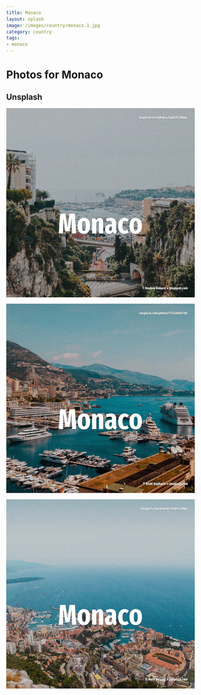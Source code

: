 ```yaml
---
title: Monaco
layout: splash
image: /images/country/monaco.1.jpg
category: country
tags:
- monaco
---
```

# Photos for Monaco

## Unsplash

![Monaco](/images/country/monaco.1.jpg)

![Monaco](/images/country/monaco.2.jpg)

![Monaco](/images/country/monaco.3.jpg)